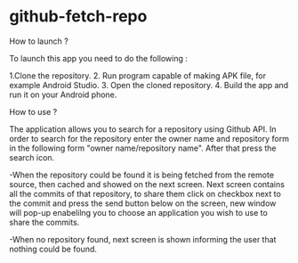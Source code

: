 # github-fetch-repo


How to launch ? 

To launch this app you need to do the following : 

1.Clone the repository.
2. Run program capable of making APK file, for example Android Studio.
3. Open the cloned repository.
4. Build the app and run it on your Android phone.


How to use ? 

The application allows you to search for a repository using Github API. In order to search for the repository enter the owner name and repository form in the following form "owner name/repository name". After that press the search icon. 

-When the repository could be found it is being fetched from the remote source, then cached and showed on the next screen. Next screen contains all the commits of that repository, to share them click on checkbox next to the commit and press the send button below on the screen, new window will pop-up enabelilng you to choose an application you wish to use to share the commits. 

-When no repository found, next screen is shown informing the user that nothing could be found.
